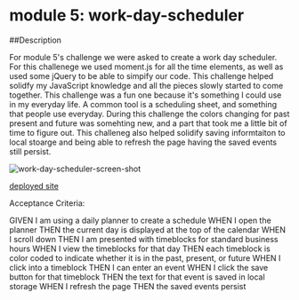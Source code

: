 # module 5: work-day-scheduler

##Description

For module 5's challenge we were asked to create a work day scheduler. For this challenege we used moment.js for all the time elements, as well as used some jQuery to be able to simpify our code. This challenge helped solidfy my JavaScript knowledge and all the pieces slowly started to come together. This challenge was a fun one because it's something I could use in my everyday life. A common tool is a scheduling sheet, and something that people use everyday. During this challenge the colors changing for past present and future was somehting new, and a part that took me a little bit of time to figure out. This challeneg also helped solidify saving informtaiton to local stoarge and being able to refresh the page having the saved events still persist.

![work-day-scheduler-screen-shot](./Assets/images/work-day-scheduler.png)

[deployed site](https://mmockus15.github.io/work-day-scheduler/)


Acceptance Criteria:

GIVEN I am using a daily planner to create a schedule
WHEN I open the planner
THEN the current day is displayed at the top of the calendar
WHEN I scroll down
THEN I am presented with timeblocks for standard business hours
WHEN I view the timeblocks for that day
THEN each timeblock is color coded to indicate whether it is in the past, present, or future
WHEN I click into a timeblock
THEN I can enter an event
WHEN I click the save button for that timeblock
THEN the text for that event is saved in local storage
WHEN I refresh the page
THEN the saved events persist